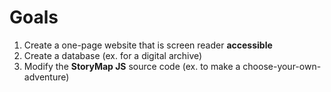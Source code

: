 # Goals
1. Create a one-page website that is screen reader **accessible**
2. Create a database (ex. for a digital archive)
3. Modify the **StoryMap JS** source code (ex. to make a choose-your-own-adventure)

